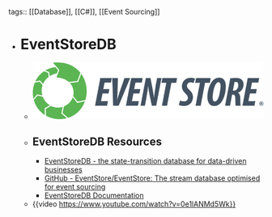 tags:: [[Database]], [[C#]], [[Event Sourcing]]

- # EventStoreDB
	- ![eventstoredb.png](../assets/eventstoredb_1704434039095_0.png)
	- ## EventStoreDB Resources
		- [EventStoreDB - the state-transition database for data-driven businesses](https://www.eventstore.com/)
		- [GitHub - EventStore/EventStore: The stream database optimised for event sourcing](https://github.com/EventStore/EventStore)
		- [EventStoreDB Documentation](https://developers.eventstore.com/)
	- {{video https://www.youtube.com/watch?v=0e1lANMd5Wk}}